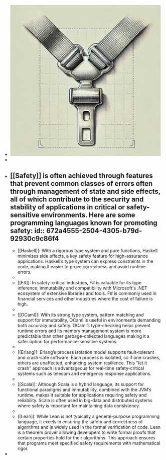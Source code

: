 - ![Safety.png](../assets/Safety_1731098882227_0.png)
-
- [[Safety]] is often achieved through features that prevent common classes of errors often through management of state and side effects, all of which contribute to the security and stability of applications in critical or safety-sensitive environments. Here are some programming languages known for promoting safety:
  id:: 672a4555-2504-4305-b79d-92930c9c86f4
	-
	- [[Haskell]]: With a rigorous type system and pure functions, Haskell minimizes side effects, a key safety feature for high-assurance applications. Haskell’s type system can express constraints in the code, making it easier to prove correctness and avoid runtime errors.
	-
	- [[F#]]: In safety-critical industries, F# is valuable for its type inference, immutability and compatibility with Microsoft's .NET ecosystem of extensive libraries and tools. F# is commonly used in financial services and other industries where the cost of failure is high.
	-
	- [[OCaml]]: With its strong type system, pattern matching and support for immutability, OCaml is useful in environments demanding both accuracy and safety. OCaml’s type-checking helps prevent runtime errors and its memory management system is more predictable than other garbage-collected languages making it a safer option for performance-sensitive systems.
	-
	- [[Erlang]]: Erlang’s process isolation model supports fault-tolerant and crash-safe software. Each process is isolated, so if one crashes, others are unaffected, enhancing system resilience. This "let it crash" approach is advantageous for real-time safety-critical systems such as telecom and emergency response applications.
	-
	- [[Scala]]: Although Scala is a hybrid language, its support for functional paradigms and immutability, combined with the JVM’s runtime, makes it suitable for applications requiring safety and reliability. Scala is often used in big-data and distributed systems where safety is important for maintaining data consistency.
	-
	- [[Lean]]: While Lean is not typically a general-purpose programming language, it excels in ensuring the safety and correctness of algorithms and is widely used in the formal verification of code. Lean is a theorem prover allowing developers to write formal proofs that certain properties hold for their algorithms. This approach ensures that programs meet specified safety requirements with mathematical rigor.
-